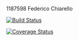 1187598 Federico Chiarello

[![Build Status](https://travis-ci.com/federicochiarello/TOS_Assigment2.svg?branch=master)](https://travis-ci.com/federicochiarello/TOS_Assigment2)

[![Coverage Status](https://coveralls.io/repos/github/federicochiarello/TOS_Assigment2/badge.svg?branch=master)](https://coveralls.io/github/federicochiarello/TOS_Assigment2?branch=master)


